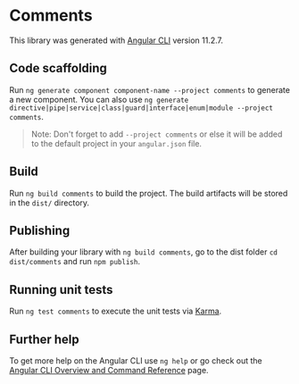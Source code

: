 # Comments

This library was generated with [Angular CLI](https://github.com/angular/angular-cli) version 11.2.7.

## Code scaffolding

Run `ng generate component component-name --project comments` to generate a new component. You can also use `ng generate directive|pipe|service|class|guard|interface|enum|module --project comments`.

> Note: Don't forget to add `--project comments` or else it will be added to the default project in your `angular.json` file.

## Build

Run `ng build comments` to build the project. The build artifacts will be stored in the `dist/` directory.

## Publishing

After building your library with `ng build comments`, go to the dist folder `cd dist/comments` and run `npm publish`.

## Running unit tests

Run `ng test comments` to execute the unit tests via [Karma](https://karma-runner.github.io).

## Further help

To get more help on the Angular CLI use `ng help` or go check out the [Angular CLI Overview and Command Reference](https://angular.io/cli) page.
